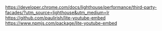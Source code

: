 https://developer.chrome.com/docs/lighthouse/performance/third-party-facades/?utm_source=lighthouse&utm_medium=lr
https://github.com/paulirish/lite-youtube-embed
https://www.npmjs.com/package/lite-youtube-embed